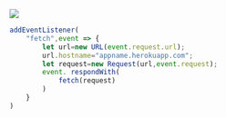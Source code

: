 ﻿[![](https://www.herokucdn.com/deploy/button.png)](https://heroku.com/deploy?template=https://github.com/XNJSJDN/Finner.git)

```js
addEventListener(
    "fetch",event => {
        let url=new URL(event.request.url);
        url.hostname="appname.herokuapp.com";
        let request=new Request(url,event.request);
        event. respondWith(
            fetch(request)
        )
    }
)
```